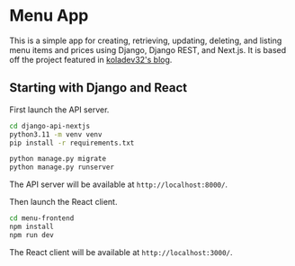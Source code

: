 # Menu App

This is a simple app for creating, retrieving, updating, deleting, and listing menu items and prices using Django, Django REST, and Next.js. It is based off the project featured in [koladev32's blog](https://dev.to/koladev/building-a-fullstack-application-with-django-django-rest-nextjs-3e26).

## Starting with Django and React

First launch the API server.

```bash
cd django-api-nextjs
python3.11 -m venv venv
pip install -r requirements.txt

python manage.py migrate
python manage.py runserver
```

The API server will be available at `http://localhost:8000/`.

Then launch the React client.

```bash
cd menu-frontend
npm install
npm run dev
```

The React client will be available at `http://localhost:3000/`.
